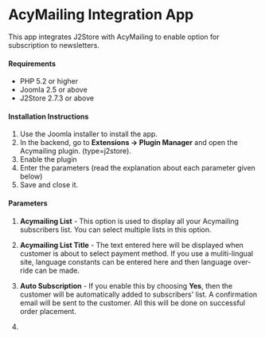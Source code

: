 # AcyMailing Integration App

This app integrates J2Store with AcyMailing to enable option for subscription to newsletters.

#### Requirements

* PHP 5.2 or higher
* Joomla 2.5 or above
* J2Store 2.7.3 or above

#### Installation Instructions
1. Use the Joomla installer to install the app. 
2. In the backend, go to **Extensions -> Plugin Manager** and open the Acymailing plugin.	(type=j2store). 
3. Enable the plugin 
4. Enter the parameters (read the explanation about each parameter given below) 
5. Save and close it.

#### Parameters

1. **Acymailing List** -
This option is used to display all your Acymailing subscribers list. You can select multiple lists in this option.

2. **Acymailing List Title** -
The text entered here will be displayed when customer is about to select payment method. If you use a muliti-lingual site, language constants can be entered here and then language over-ride can be made.

3. **Auto Subscription** -
If you enable this by choosing **Yes**, then the customer will be automatically added to subscribers' list. A confirmation email will be sent to the customer. All this will be done on successful order placement.

4. 
































